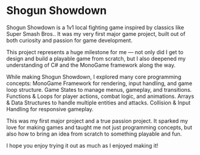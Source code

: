 # Shogun Showdown 
Shogun Showdown is a 1v1 local fighting game inspired by classics like Super Smash Bros..
It was my very first major game project, built out of both curiosity and passion for game development.

This project represents a huge milestone for me — not only did I get to design and build a playable game from scratch, but I also deepened my understanding of C# and the MonoGame framework along the way.

While making Shogun Showdown, I explored many core programming concepts:
MonoGame Framework for rendering, input handling, and game loop structure.
Game States to manage menus, gameplay, and transitions.
Functions & Loops for player actions, combat logic, and animations.
Arrays & Data Structures to handle multiple entities and attacks.
Collision & Input Handling for responsive gameplay.

This was my first major project and a true passion project.
It sparked my love for making games and taught me not just programming concepts, but also how to bring an idea from scratch to something playable and fun.

I hope you enjoy trying it out as much as I enjoyed making it!
